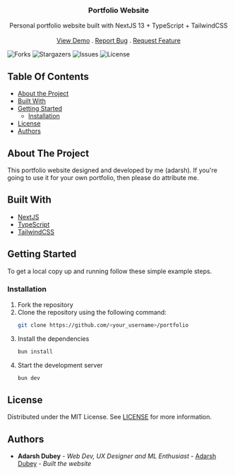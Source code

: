 <br/>
<p align="center">
  <h3 align="center">Portfolio Website</h3>

  <p align="center">
    Personal portfolio website built with NextJS 13 + TypeScript + TailwindCSS
    <br/>
    <br/>
    <a href="https://github.com/inclinedadarsh/portfolio">View Demo</a>
    .
    <a href="https://github.com/inclinedadarsh/portfolio/issues">Report Bug</a>
    .
    <a href="https://github.com/inclinedadarsh/portfolio/issues">Request Feature</a>
  </p>
</p>

![Forks](https://img.shields.io/github/forks/inclinedadarsh/portfolio?style=social) ![Stargazers](https://img.shields.io/github/stars/inclinedadarsh/portfolio?style=social) ![Issues](https://img.shields.io/github/issues/inclinedadarsh/portfolio) ![License](https://img.shields.io/github/license/inclinedadarsh/portfolio) 

## Table Of Contents

* [About the Project](#about-the-project)
* [Built With](#built-with)
* [Getting Started](#getting-started)
  * [Installation](#installation)
* [License](#license)
* [Authors](#authors)

## About The Project

This portfolio website designed and developed by me (adarsh).
If you're going to use it for your own portfolio, then please do attribute me.

## Built With

* [NextJS](https://nextjs.org/)
* [TypeScript](https://www.typescriptlang.org/)
* [TailwindCSS](https://tailwindcss.com/)

## Getting Started

To get a local copy up and running follow these simple example steps.

### Installation

1. Fork the repository
2. Clone the repository using the following command:
    ```bash
    git clone https://github.com/<your_username>/portfolio
    ```
3. Install the dependencies
    ```bash
    bun install
    ````
4. Start the development server
    ```bash
    bun dev
    ```

## License

Distributed under the MIT License. See [LICENSE](https://github.com/inclinedadarsh/portfolio/blob/main/LICENSE.md) for more information.

## Authors

* **Adarsh Dubey** - *Web Dev, UX Designer and ML Enthusiast* - [Adarsh Dubey](https://github.com/inclinedadarsh/) - *Built the website*
